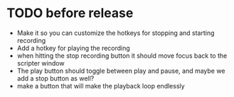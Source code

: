 ﻿# TODO before release

* Make it so you can customize the hotkeys for stopping and starting recording
* Add a hotkey for playing the recording
* when hitting the stop recording button it should move focus back to the scripter window
* The play button should toggle between play and pause, and maybe we add a stop button as well?
* make a button that will make the playback loop endlessly